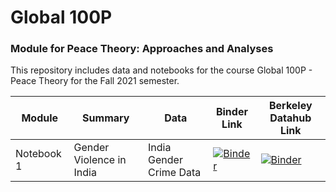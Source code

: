# Global 100P 

### Module for Peace Theory: Approaches and Analyses

This repository includes data and notebooks for the course Global 100P - Peace Theory for the Fall 2021 semester.  

| Module | Summary                                                               | Data                                                   | Binder Link          |Berkeley Datahub Link          |
|----------|-----------------------------------------------------------------------|--------------------------------------------------------|------------------------|------------------------|
| Notebook 1  | Gender Violence in India             | India Gender Crime Data | [![Binder](https://mybinder.org/badge_logo.svg)](https://mybinder.org/v2/gh/ds-modules/global-fa21/main?labpath=%2Fnotebook-1%2Findia_gender_violence.ipynb) | [![Binder](https://img.shields.io/badge/Launch-UCB%20Datahub-blue.svg)](https://datahub.berkeley.edu/hub/user-redirect/git-pull?repo=https%3A%2F%2Fgithub.com%2Fds-modules%2Fglobal-fa21&branch=main&urlpath=tree%2Fglobal-fa21%2Fnotebook-1%2Findia_gender_violence.ipynb) |
